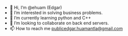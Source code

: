 - 👋 Hi, I’m @ehuam (Edgar)
- 👀 I’m interested in solving business problems.
- 🌱 I’m currently learning python and C++
- 💞️ I’m looking to collaborate on back end servers.
- 📫 How to reach me publicedgar.huamantla@gmail.com

<!---
ehuam/ehuam is a ✨ special ✨ repository because its `README.md` (this file) appears on your GitHub profile.
You can click the Preview link to take a look at your changes.
--->
